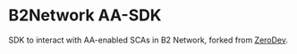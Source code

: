 # B2Network AA-SDK

SDK to interact with AA-enabled SCAs in B2 Network, forked from [ZeroDev](https://github.com/zerodevapp/sdk).
